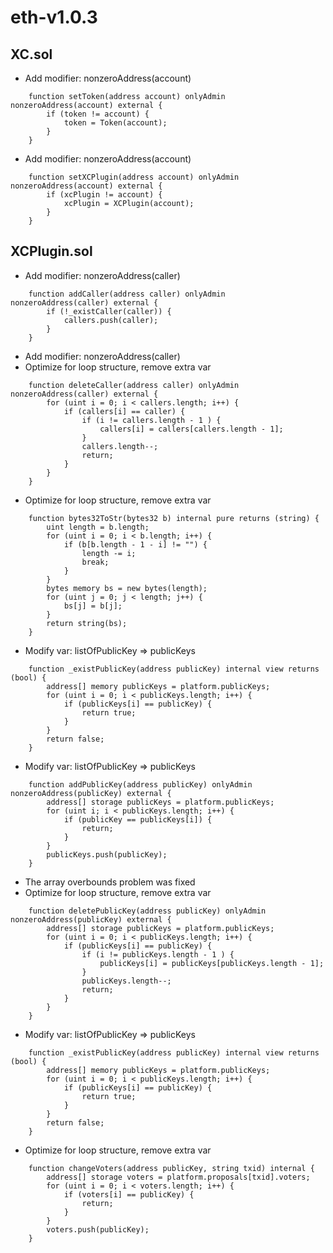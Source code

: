 # eth-v1.0.3

## XC.sol

 * Add modifier: nonzeroAddress(account)
```
    function setToken(address account) onlyAdmin nonzeroAddress(account) external {
        if (token != account) {
            token = Token(account);
        }
    }
```

 * Add modifier: nonzeroAddress(account)
```
    function setXCPlugin(address account) onlyAdmin nonzeroAddress(account) external {
        if (xcPlugin != account) {
            xcPlugin = XCPlugin(account);
        }
    }
```

## XCPlugin.sol

 * Add modifier: nonzeroAddress(caller)
```
    function addCaller(address caller) onlyAdmin nonzeroAddress(caller) external {
        if (!_existCaller(caller)) {
            callers.push(caller);
        }
    }
```

 * Add modifier: nonzeroAddress(caller)
 * Optimize for loop structure, remove extra var
```
    function deleteCaller(address caller) onlyAdmin nonzeroAddress(caller) external {
        for (uint i = 0; i < callers.length; i++) {
            if (callers[i] == caller) {
                if (i != callers.length - 1 ) {
                    callers[i] = callers[callers.length - 1];
                }
                callers.length--;
                return;
            }
        }
    }
```

 * Optimize for loop structure, remove extra var
```
    function bytes32ToStr(bytes32 b) internal pure returns (string) {
        uint length = b.length;
        for (uint i = 0; i < b.length; i++) {
            if (b[b.length - 1 - i] != "") {
                length -= i;
                break;
            }
        }
        bytes memory bs = new bytes(length);
        for (uint j = 0; j < length; j++) {
            bs[j] = b[j];
        }
        return string(bs);
    }
```

 * Modify var: listOfPublicKey => publicKeys
```
    function _existPublicKey(address publicKey) internal view returns (bool) {
        address[] memory publicKeys = platform.publicKeys;
        for (uint i = 0; i < publicKeys.length; i++) {
            if (publicKeys[i] == publicKey) {
                return true;
            }
        }
        return false;
    }
```

 * Modify var: listOfPublicKey => publicKeys
```
    function addPublicKey(address publicKey) onlyAdmin nonzeroAddress(publicKey) external {
        address[] storage publicKeys = platform.publicKeys;
        for (uint i; i < publicKeys.length; i++) {
            if (publicKey == publicKeys[i]) {
                return;
            }
        }
        publicKeys.push(publicKey);
    }
```

 * The array overbounds problem was fixed
 * Optimize for loop structure, remove extra var
```
    function deletePublicKey(address publicKey) onlyAdmin nonzeroAddress(publicKey) external {
        address[] storage publicKeys = platform.publicKeys;
        for (uint i = 0; i < publicKeys.length; i++) {
            if (publicKeys[i] == publicKey) {
                if (i != publicKeys.length - 1 ) {
                    publicKeys[i] = publicKeys[publicKeys.length - 1];
                }
                publicKeys.length--;
                return;
            }
        }
    }
```

 * Modify var: listOfPublicKey => publicKeys
```
    function _existPublicKey(address publicKey) internal view returns (bool) {
        address[] memory publicKeys = platform.publicKeys;
        for (uint i = 0; i < publicKeys.length; i++) {
            if (publicKeys[i] == publicKey) {
                return true;
            }
        }
        return false;
    }
```

 * Optimize for loop structure, remove extra var
```
    function changeVoters(address publicKey, string txid) internal {
        address[] storage voters = platform.proposals[txid].voters;
        for (uint i = 0; i < voters.length; i++) {
            if (voters[i] == publicKey) {
                return;
            }
        }
        voters.push(publicKey);
    }
```